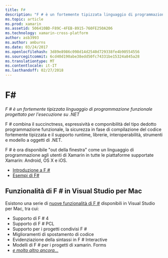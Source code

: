```yaml
---
title: F#
description: "F # è un fortemente tipizzata linguaggio di programmazione funzionale progettato per l'esecuzione su .NET"
ms.topic: article
ms.prod: xamarin
ms.assetid: 506410BD-F89C-4FEB-8915-760FE250A206
ms.technology: xamarin-cross-platform
author: asb3993
ms.author: amburns
ms.date: 03/24/2017
ms.openlocfilehash: 3d89e8986c098d14d2540d729338fe4b90554556
ms.sourcegitcommit: 6cd40d190abe38edd50fc74331be15324a845a28
ms.translationtype: MT
ms.contentlocale: it-IT
ms.lasthandoff: 02/27/2018
---
```

# <a name="f35"></a>F&#35;

_F # è un fortemente tipizzata linguaggio di programmazione funzionale progettato per l'esecuzione su .NET_

F # combina il succinctness, espressività e componibilità del tipo dedotto programmazione funzionale, la sicurezza in fase di compilazione del codice fortemente tipizzata e il supporto runtime, librerie, interoperabilità, strumenti e modello a oggetti di .NET.

F # è ora disponibile "out della finestra" come un linguaggio di programmazione agli utenti di Xamarin in tutte le piattaforme supportate Xamarin: Android, OS X e iOS.

- [Introduzione a F #](overview.md)
- [Esempi di F#](samples.md)

## <a name="f-features-in-visual-studio-for-mac"></a>Funzionalità di F # in Visual Studio per Mac

Esistono una serie di [nuove funzionalità di F #](https://developer.xamarin.com/releases/studio/xamarin.studio_6.0/xamarin.studio_6.0/#F_Enhancements) disponibili in Visual Studio per Mac, tra cui:

- Supporto di F # 4
- Supporto di F # PCL
- Supporto per i progetti condivisi F #
- Miglioramenti di spostamento di codice
- Evidenziazione della sintassi in F # Interactive
- Modelli di F # per i progetti di xamarin. Forms
- [*e molto altro ancora...*](https://developer.xamarin.com/releases/studio/xamarin.studio_6.0/xamarin.studio_6.0/#F_Enhancements)

